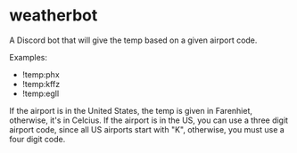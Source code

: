 # weatherbot
A Discord bot that will give the temp based on a given airport code.

Examples:
* !temp:phx
* !temp:kffz
* !temp:egll

If the airport is in the United States, the temp is given in Farenhiet, otherwise, it's in Celcius.
If the airport is in the US, you can use a three digit airport code, since all US airports start with "K", otherwise, you must use a four digit code.
